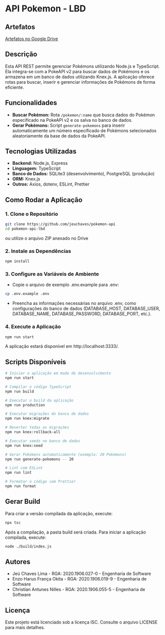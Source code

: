 # API Pokemon - LBD

## Artefatos

[Artefatos no Google Drive](https://drive.google.com/drive/folders/1iQzIFXbl0Qx93KjyLivXosRfO6f8-1mv?usp=sharing)

## Descrição

Esta API REST permite gerenciar Pokémons utilizando Node.js e TypeScript. Ela integra-se com a PokeAPI v2 para buscar dados de Pokémons e os armazena em um banco de dados utilizando Knex.js. A aplicação oferece rotas para buscar, inserir e gerenciar informações de Pokémons de forma eficiente.

## Funcionalidades

-   **Buscar Pokémon:** Rota `/pokemon/:name` que busca dados do Pokémon especificado na PokeAPI v2 e os salva no banco de dados.
-   **Gerar Pokémons:** Script `generate-pokemons` para inserir automaticamente um número especificado de Pokémons selecionados aleatoriamente da base de dados da PokeAPI.

## Tecnologias Utilizadas

-   **Backend:** Node.js, Express
-   **Linguagem:** TypeScript
-   **Banco de Dados:** SQLite3 (desenvolvimento), PostgreSQL (produção)
-   **ORM:** Knex.js
-   **Outros:** Axios, dotenv, ESLint, Prettier

## Como Rodar a Aplicação

### 1. Clone o Repositório

```bash
git clone https://github.com/jeuchaves/pokemon-api
cd pokemon-api-lbd
```

ou utilize o arquivo ZIP anexado no Drive

### 2. Instale as Dependências

```bash
npm install
```

### 3. Configure as Variáveis de Ambiente

-   Copie o arquivo de exemplo .env.example para .env:

```bash
cp .env.example .env
```

-   Preencha as informações necessárias no arquivo .env, como configurações do banco de dados (DATABASE_HOST, DATABASE_USER, DATABASE_NAME, DATABASE_PASSWORD, DATABASE_PORT, etc.).

### 4. Execute a Aplicação

```bash
npm run start
```

A aplicação estará disponível em http://localhost:3333/.

## Scripts Disponíveis

```bash
# Iniciar a aplicação em modo de desenvolvimento
npm run start

# Compilar o código TypeScript
npm run build

# Executar o build da aplicação
npm run production

# Executar migrações do banco de dados
npm run knex:migrate

# Reverter todas as migrações
npm run knex:rollback-all

# Executar seeds no banco de dados
npm run knex:seed

# Gerar Pokémons automaticamente (exemplo: 20 Pokémons)
npm run generate-pokemons -- 20

# Lint com ESLint
npm run lint

# Formatar o código com Prettier
npm run format
```

## Gerar Build

Para criar a versão compilada da aplicação, execute:

```bash
npx tsc
```

Após a compilação, a pasta build será criada. Para iniciar a aplicação compilada, execute:

```bash
node ./build/index.js
```

## Autores

-   Jeú Chaves Lima - RGA: 2020.1906.027-0 - Engenharia de Software
-   Enzo Haruo França Okita - RGA: 2020.1906.019-9 - Engenharia de Software
-   Christian Antunes Nilles - RGA: 2020.1906.055-5 - Engenharia de Software

## Licença

Este projeto está licenciado sob a licença ISC. Consulte o arquivo LICENSE para mais detalhes.
